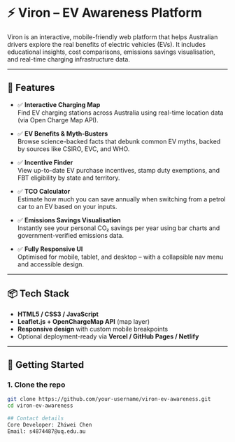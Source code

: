 # ⚡ Viron – EV Awareness Platform

Viron is an interactive, mobile-friendly web platform that helps Australian drivers explore the real benefits of electric vehicles (EVs). It includes educational insights, cost comparisons, emissions savings visualisation, and real-time charging infrastructure data.

---

## 🚀 Features

- ✅ **Interactive Charging Map**  
  Find EV charging stations across Australia using real-time location data (via Open Charge Map API).

- ✅ **EV Benefits & Myth-Busters**  
  Browse science-backed facts that debunk common EV myths, backed by sources like CSIRO, EVC, and WHO.

- ✅ **Incentive Finder**  
  View up-to-date EV purchase incentives, stamp duty exemptions, and FBT eligibility by state and territory.

- ✅ **TCO Calculator**  
  Estimate how much you can save annually when switching from a petrol car to an EV based on your inputs.

- ✅ **Emissions Savings Visualisation**  
  Instantly see your personal CO₂ savings per year using bar charts and government-verified emissions data.

- ✅ **Fully Responsive UI**  
  Optimised for mobile, tablet, and desktop – with a collapsible nav menu and accessible design.

---

## 📦 Tech Stack

- **HTML5 / CSS3 / JavaScript**
- **Leaflet.js + OpenChargeMap API** (map layer)
- **Responsive design** with custom mobile breakpoints
- Optional deployment-ready via **Vercel / GitHub Pages / Netlify**

---

## 🔧 Getting Started

### 1. Clone the repo
```bash
git clone https://github.com/your-username/viron-ev-awareness.git
cd viron-ev-awareness

## Contact details 
Core Developer: Zhiwei Chen
Email: s4874487@uq.edu.au
